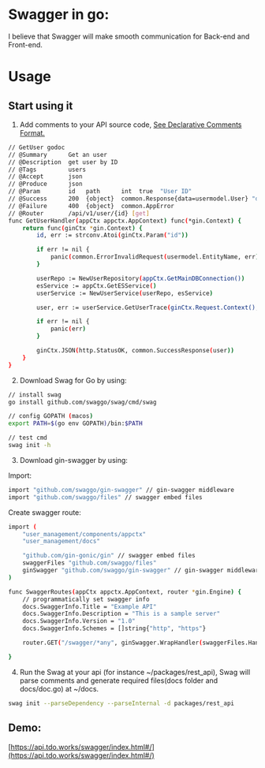 # Swagger in go:
I believe that Swagger will make smooth communication for Back-end and Front-end. 

# Usage
## Start using it
1. Add comments to your API source code, [See Declarative Comments Format.](https://github.com/swaggo/swag/blob/master/README.md#declarative-comments-format)

```bash
// GetUser godoc
// @Summary      Get an user
// @Description  get user by ID
// @Tags         users
// @Accept       json
// @Produce      json
// @Param        id   path      int  true  "User ID"
// @Success      200  {object}  common.Response{data=usermodel.User} "desc"
// @Failure      400  {object}  common.AppError
// @Router       /api/v1/user/{id} [get]
func GetUserHandler(appCtx appctx.AppContext) func(*gin.Context) {
	return func(ginCtx *gin.Context) {
		id, err := strconv.Atoi(ginCtx.Param("id"))

		if err != nil {
			panic(common.ErrorInvalidRequest(usermodel.EntityName, err))
		}

		userRepo := NewUserRepository(appCtx.GetMainDBConnection())
		esService := appCtx.GetESService()
		userService := NewUserService(userRepo, esService)

		user, err := userService.GetUserTrace(ginCtx.Request.Context(), id)

		if err != nil {
			panic(err)
		}

		ginCtx.JSON(http.StatusOK, common.SuccessResponse(user))
	}
}
```


2. Download Swag for Go by using:
```bash
// install swag
go install github.com/swaggo/swag/cmd/swag

// config GOPATH (macos)
export PATH=$(go env GOPATH)/bin:$PATH

// test cmd
swag init -h
```


3. Download gin-swagger by using:

Import:

```bash
import "github.com/swaggo/gin-swagger" // gin-swagger middleware
import "github.com/swaggo/files" // swagger embed files
```

Create swagger route:

```bash
import (
	"user_management/components/appctx"
	"user_management/docs"

	"github.com/gin-gonic/gin" // swagger embed files
	swaggerFiles "github.com/swaggo/files"
	ginSwagger "github.com/swaggo/gin-swagger" // gin-swagger middleware
)

func SwaggerRoutes(appCtx appctx.AppContext, router *gin.Engine) {
	// programmatically set swagger info
	docs.SwaggerInfo.Title = "Example API"
	docs.SwaggerInfo.Description = "This is a sample server"
	docs.SwaggerInfo.Version = "1.0"
	docs.SwaggerInfo.Schemes = []string{"http", "https"}

	router.GET("/swagger/*any", ginSwagger.WrapHandler(swaggerFiles.Handler))

}

```


4. Run the Swag at your api (for instance ~/packages/rest_api), Swag will parse comments and generate required files(docs folder and docs/doc.go) at ~/docs.

```bash
swag init --parseDependency --parseInternal -d packages/rest_api
```
## Demo:
 [https://api.tdo.works/swagger/index.html#/](https://api.tdo.works/swagger/index.html#/)